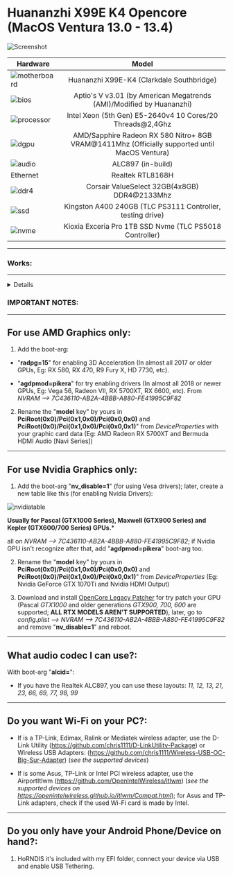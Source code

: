 # Huananzhi X99E K4 Opencore (MacOS Ventura 13.0 - 13.4)

[OpenCore Legacy Patcher]: https://github.com/dortania/OpenCore-Legacy-Patcher/releases

![Screenshot](soon)


Hardware | Model
--- |:--:
![motherboard](https://i.imgur.com/rcyOyso.png) | Huananzhi X99E-K4 (Clarkdale Southbridge)
![bios](https://i.imgur.com/RmYixFt.png) | Aptio's V v3.01 (by American Megatrends (AMI)/Modified by Huananzhi)
![processor](https://i.imgur.com/K9VlfRK.png) | Intel Xeon (5th Gen) E5-2640v4 10 Cores/20 Threads@2,4Ghz
![dgpu](https://i.imgur.com/7TZmF2e.png) | AMD/Sapphire Radeon RX 580 Nitro+ 8GB VRAM@1411Mhz (Officially supported until MacOS Ventura)
![audio](https://i.imgur.com/A7RRuUn.png) | ALC897 (in-build)
Ethernet | Realtek RTL8168H
![ddr4](https://i.imgur.com/2oda3vY.png) | Corsair ValueSelect 32GB(4x8GB) DDR4@2133Mhz
![ssd](https://i.imgur.com/pozDx4X.png) | Kingston A400 240GB (TLC PS3111 Controller, testing drive)
![nvme](https://i.imgur.com/xbsV0Ia.png) | Kioxia Exceria Pro 1TB SSD Nvme (TLC PS5018 Controller)
---


### Works:
---
<details>
</details>


### IMPORTANT NOTES:
---

## For use AMD Graphics only:

1. Add the boot-arg:

- "**radpg=15**" for enabling 3D Acceleration (In almost all 2017 or older GPUs, Eg: RX 580, RX 470, R9 Fury X, HD 7730, etc).

- "**agdpmod=pikera**" for try enabling drivers (In almost all 2018 or newer GPUs, Eg: Vega 56, Radeon VII, RX 5700XT, RX 6600, etc).
From *NVRAM --> 7C436110-AB2A-4BBB-A880-FE41995C9F82*

2. Rename the "**model** key" by yours in **PciRoot(0x0)/Pci(0x1,0x0)/Pci(0x0,0x0)** and **PciRoot(0x0)/Pci(0x1,0x0)/Pci(0x0,0x1)**" from *DeviceProperties* with your graphic card data (Eg: AMD Radeon RX 5700XT and Bermuda HDMI Audio [Navi Series])

---

## For use Nvidia Graphics only:

1. Add the boot-arg "**nv_disable=1**" (for using Vesa drivers); later, create a new table like this (for enabling Nvidia Drivers):

![nvidiatable](https://i.imgur.com/1crQGj1.png)

**Usually for Pascal (GTX1000 Series), Maxwell (GTX900 Series) and Kepler (GTX600/700 Series) GPUs.***

all on *NVRAM --> 7C436110-AB2A-4BBB-A880-FE41995C9F82*; if Nvidia GPU isn't recognize after that, add "**agdpmod=pikera**" boot-arg too.

2. Rename the "**model** key" by yours in **PciRoot(0x0)/Pci(0x1,0x0)/Pci(0x0,0x0)** and **PciRoot(0x0)/Pci(0x1,0x0)/Pci(0x0,0x1)**" from *DeviceProperties* (Eg: Nvidia GeForce GTX 1070Ti and Nvidia HDMI Output)

3. Download and install [OpenCore Legacy Patcher] for try patch your GPU (Pascal *GTX1000* and older generations *GTX900, 700, 600* are supported; **ALL RTX MODELS AREN'T SUPPORTED**), later, go to *config.plist --> NVRAM --> 7C436110-AB2A-4BBB-A880-FE41995C9F82* and remove "**nv_disable=1**" and reboot.

---

## What audio codec I can use?:

With boot-arg "**alcid=**":

- If you have the Realtek ALC897, you can use these layouts: *11, 12, 13, 21, 23, 66, 69, 77, 98, 99*

--- 

## Do you want Wi-Fi on your PC?:

- If is a TP-Link, Edimax, Ralink or Mediatek wireless adapter, use the D-Link Utility (https://github.com/chris1111/D-LinkUtility-Package) or Wireless USB Adapters: (https://github.com/chris1111/Wireless-USB-OC-Big-Sur-Adapter) (*see the supported devices*)

- If is some Asus, TP-Link or Intel PCI wireless adapter, use the AirportItlwm (https://github.com/OpenIntelWireless/itlwm) (*see the supported devices on https://openintelwireless.github.io/itlwm/Compat.html*); for Asus and TP-Link adapters, check if the used Wi-Fi card is made by Intel.

---

## Do you only have your Android Phone/Device on hand?:

 1. HoRNDIS it's included with my EFI folder, connect your device via USB and enable USB Tethering.
